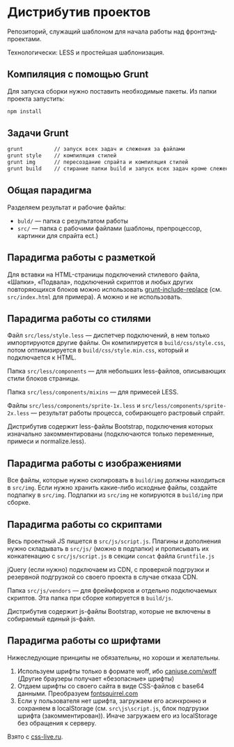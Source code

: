 # Дистрибутив проектов

Репозиторий, служащий шаблоном для начала работы над фронтэнд-проектами.

Технологически: LESS и простейшая шаблонизация.



## Компиляция с помощью Grunt

Для запуска сборки нужно поставить необходимые пакеты. Из папки проекта запустить:

```bash
npm install
```



## Задачи Grunt

```bash
grunt          // запуск всех задач и слежения за файлами
grunt style    // компиляция стилей
grunt img      // пересоздание спрайта и компиляция стилей
grunt build    // стирание папки build и запуск всех задач кроме слежения
```



## Общая парадигма

Разделяем результат и рабочие файлы:
- `buld/` — папка с результатом работы
- `src/` — папка с рабочими файлами (шаблоны, препроцессор, картинки для спрайта ect.)



## Парадигма работы с разметкой

Для вставки на HTML-страницы подключений стилевого файла, «Шапки», «Подвала», подключений скриптов и любых других повторяющихся блоков можно использовать [grunt-include-replace](https://github.com/alanshaw/grunt-include-replace) (см. `src/index.html` для примера). А можно и не использовать.



## Парадигма работы со стилями

Файл `src/less/style.less` — диспетчер подключений, в нем только импортируются другие файлы. Он компилируется в `build/css/style.css`, потом оптимизируется в `build/css/style.min.css`, который и подключается к HTML.

Папка `src/less/components` — для небольших less-файлов, описывающих стили блоков страницы.

Папка `src/less/components/mixins` — для примесей LESS.

Файлы `src/less/components/sprite-1x.less` и `src/less/components/sprite-2x.less` — результат работы процесса, собирающего растровый спрайт.

Дистрибутив содержит less-файлы Bootstrap, подключения которых изначально закомментированы (подключаются только переменные, примеси и normalize.less).



## Парадигма работы с изображениями

Все файлы, которые нужно скопировать в `build/img` должны находиться в `src/img`. Если нужно хранить какие-либо исходные файлы, создайте подпапку в `src/img`. Подпапки из `src/img` не копируются в `build/img` при сборке.



## Парадигма работы со скриптами

Весь проектный JS пишется в `src/js/script.js`. Плагины и дополнения нужно складывать в `src/js/` (можно в подпапки) и прописывать их конкатенацию с `src/js/script.js` в секции `concat` файла `Gruntfile.js`

jQuery (если нужно) подключаем из CDN, с проверкой подгрузки и резервной подгрузкой со своего проекта в случае отказа CDN.

Папка `src/js/vendors` — для фреймфорков и отдельно подключаемых скриптов. Эта папка при сборке копируется в `build/js`.

Дистрибутив содержит js-файлы Bootstrap, которые не включены в собираемый единый js-файл.



## Парадигма работы со шрифтами

Нижеследующие принципы не обязательны, но хороши и желательны.

1. Используем шрифты только в формате woff, ибо [caniuse.com/woff](http://caniuse.com/#feat=woff) (Другие браузеры получает «безопасные» шрифты)
2. Отдаем шрифты со своего сайта в виде CSS-файлов с base64 данными. Преобразуем [fontsquirrel.com](http://www.fontsquirrel.com/tools/webfont-generator)
3. Если у пользователя нет шрифта, загружаем его асинхронно и сохраняем в localStorage (см. `src\js\script.js`, блок подгрузки шрифта (закомментирован)). Иначе загружаем его из localStorage без обращения к серверу.

Взято с [css-live.ru](http://css-live.ru/articles-css/bystraya-zagruzka-veb-shriftov-na-adaptivnyx-sajtax.html).
